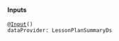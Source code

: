 
#### Inputs

<pre><code>@<a href="https://angular.io/api/core/Input">Input</a>()
dataProvider: LessonPlanSummaryDs</code></pre>
